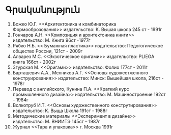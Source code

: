 # Գրականություն

1. Божко Ю.Г. <<Архитектоника и комбинаторика Формооброзования>> издательство: К. Вышая школа 245 ст - 1991г
2. Гончаров А.Н. <<Композиция и архитектоника книги>> издательство: М. Книга 96ст -1977г
3. Рябко Н.Б. << Бумажная пластика>>  издательство: Педогогическое общество России, 121ст - 2009г
4. Алварез М.С. <<Экзотическое оригами>> издательство: PLIEGA книга 166ст - 2002г
5. Згурская М. <<Оригами>> издательство: Фолио 177ст - 2011г
6. Барташевич А.А., Мелников А.Г. <<Основы художестженного конструирования>> издательство: Минск: Вышейшая школа, 216ст - 1978г
7. Перевод с английского, Кунина П.А. <<Краткий курс промышленного дизайна>> издательство: М. Машиностроение 192ст - 1984г
8. Волкотруб И.Т. <<Основы художественного конструтирования>> издательство: К. Выща Школа 191ст - 1988г
9. Методические материалы <<Эксперимент в дизайне>> издательство: М. ВНИИТЭ  145ст – 1987г
10. Журнал <<Тара и упаковка>> г. Москва 1991г
